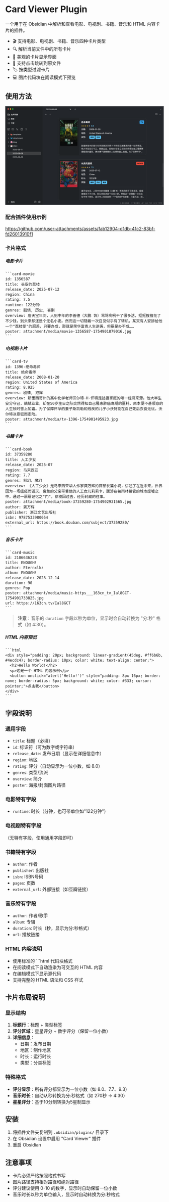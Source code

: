 # Card Viewer Plugin

一个用于在 Obsidian 中解析和查看电影、电视剧、书籍、音乐和 HTML 内容卡片的插件。

- 🎬 支持电影、电视剧、书籍、音乐四种卡片类型
- 🔍 解析当前文件中的所有卡片
- 🎨 美观的卡片显示界面
- 🔗 支持点击跳转到原文件
- 🏷️ 按类型过滤卡片
- 💻 图片代码块在阅读模式下预览

## 使用方法

![插件截图](./screenshot.png)

### 配合插件使用示例

https://github.com/user-attachments/assets/fab12904-d1db-41c2-83bf-fd26013910f1


### 卡片格式

##### 电影卡片

````
```card-movie
id: 1356587
title: 长安的荔枝
release_date: 2025-07-12
region: China
rating: 7.5
runtime: 122分钟
genres: 剧情, 历史, 喜剧
overview: 唐天宝年间，人到中年的李善德（大鹏 饰）骂骂咧咧干了很多活，抠抠搜搜花了不少钱，到头来却还是个无名小吏。然而这一切随着一次召见似乎有了转机，某天有人安排给他一个"荔枝使"的肥差，只要办成，那就是荣华富贵人生逆袭，但要是办不成……
poster: attachment/media/movie-1356587-1754901879016.jpg
```
````

##### 电视剧卡片
````
```card-tv
id: 1396-绝命毒师
title: 绝命毒师
release_date: 2008-01-20
region: United States of America
rating: 8.925
genres: 剧情, 犯罪
overview: 新墨西哥州的高中化学老师沃尔特·H·怀特是拮据家庭的唯一经济来源。他大半生安分守己，兢兢业业，却在50岁生日之际突然得知自己罹患肺癌晚期的噩耗，原本便不甚顺意的人生顿时雪上加霜。为了保障怀孕的妻子斯凯勒和残疾的儿子小沃特能在自己死后衣食无忧，沃尔特决意铤而走险。
poster: attachment/media/tv-1396-1754901495923.jpg
```
````

##### 书籍卡片
````
```card-book
id: 37359280
title: 人工少女
release_date: 2025-07
region: 马来西亚
rating: 7.7
genres: 科幻，魔幻
overview: 《人工少女》是马来西亚华人作家龚万辉的首部长篇小说，讲述了在近未来，世界因为一场瘟疫而毁灭，疲惫的父亲带着他的人工女儿莉莉卡，跋涉在被雨林接管的城市废墟之中，通过一扇扇记忆之"门"，穿梭回过去，经历封藏的往事。
poster: attachment/media/book-37359280-1754902931565.jpg
author: 龚万辉
publisher: 浙江文艺出版社
isbn: 9787533980054
external_url: https://book.douban.com/subject/37359280/
```
````

##### 音乐卡片
````
```card-music
id: 2106636228
title: ENOUGH!
author: Eternxlkz
album: ENOUGH!
release_date: 2023-12-14
duration: 90
genres: Pop
poster: attachment/media/music-https___163cn_tv_Ial8GCT-1754901733825.jpg
url: https://163cn.tv/Ial8GCT
```
````

> **注意**：音乐的 `duration` 字段以秒为单位，显示时会自动转换为 "分:秒" 格式（如 4:30）。

##### HTML 内容预览

````
```html
<div style="padding: 20px; background: linear-gradient(45deg, #ff6b6b, #4ecdc4); border-radius: 10px; color: white; text-align: center;">
  <h2>Hello World!</h2>
  <p>这是一个 HTML 内容示例</p>
  <button onclick="alert('Hello!')" style="padding: 8px 16px; border: none; border-radius: 5px; background: white; color: #333; cursor: pointer;">点击我</button>
</div>
```
````

## 字段说明

### 通用字段

- `title`: 标题（必填）
- `id`: 标识符（可为数字或字符串）
- `release_date`: 发布日期（显示在详细信息中）
- `region`: 地区
- `rating`: 评分（自动显示为一位小数，如 8.0）
- `genres`: 类型/流派
- `overview`: 简介
- `poster`: 海报/封面图片路径

### 电影特有字段

- `runtime`: 时长（分钟，也可带单位如"122分钟"）

### 电视剧特有字段

（无特有字段，使用通用字段即可）

### 书籍特有字段

- `author`: 作者
- `publisher`: 出版社
- `isbn`: ISBN号码
- `pages`: 页数
- `external_url`: 外部链接（如豆瓣链接）

### 音乐特有字段

- `author`: 作者/歌手
- `album`: 专辑
- `duration`: 时长（秒，显示为分:秒格式）
- `url`: 播放链接

### HTML 内容说明

- 使用标准的 ```html 代码块格式
- 在阅读模式下自动渲染为可交互的 HTML 内容
- 在编辑模式下显示源代码
- 支持完整的 HTML 语法和 CSS 样式

## 卡片布局说明

### 显示结构

1. **标题行**：标题 + 类型标签
2. **评分区域**：星星评分 + 数字评分（保留一位小数）
3. **详细信息**：
   - 日期：发布日期
   - 地区：制作地区
   - 时长：运行时长
   - 类型：分类标签

### 特殊格式

- **评分显示**：所有评分都显示为一位小数（如 8.0、7.7、9.3）
- **音乐时长**：自动从秒转换为分:秒格式（如 270秒 → 4:30）
- **星星评分**：基于10分制转换为5星制显示

## 安装

1. 将插件文件夹复制到 `.obsidian/plugins/` 目录下
2. 在 Obsidian 设置中启用 "Card Viewer" 插件
3. 重启 Obsidian

## 注意事项

- 卡片必须严格按照格式书写
- 图片路径支持相对路径和绝对路径
- 评分建议使用 0-10 的数字，显示时自动保留一位小数
- 音乐时长以秒为单位输入，显示时自动转换为分:秒格式
